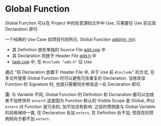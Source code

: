 # Global Function

Global Function 可以在 Project 中的任意源码文件中 Use, 只需要在 Use 前见其 Declaration 即可.

一个经典的 Use Case 如项目代码所示, Global Function [add(int, int)]():
- 其 Definition 放在单独的 Source File [add.cpp](source://src/add.cpp) 中
- 其 Declaration 则放于 Header File [add.h](source://src/add.h) 中
- [task.cpp](source://src/task.cpp) 中, 在 `#include "add.h"` 后 Use 

通过 "将 Declaration 放置于 Header File 中, 并于 Use 前 `#include`" 的方式, 在多文件使用 Global Function 时可以避免冗余重复的 Declaration.
当修改该 Function 的 Signature 时, 也就只需要同步修改这一处 Declaration 即可.

**注**:
与 Variable 不同, Global Function 的 Definition 和 Declaration 都可以加或者不加修饰符 `extern`!
这是因为 Function 默认的 Visible Scope 是 Global, 所以 `extern` 对 Function 是冗余的, 加不加没有影响.
之前的惯例是与 Global Variable 的风格保持一直, 在 Declaration 处加 `extern`, 在 Definition 处不加;
而现在的惯例倾向于都不加 `extern`.

